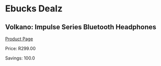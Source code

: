 
# Ebucks Dealz
## Volkano: Impulse Series Bluetooth Headphones
[Product Page](https://www.ebucks.com/web/shop/productSelected.do?prodId=690390624&catId=1157555360)

Price: R299.00

Savings: 100.0


	